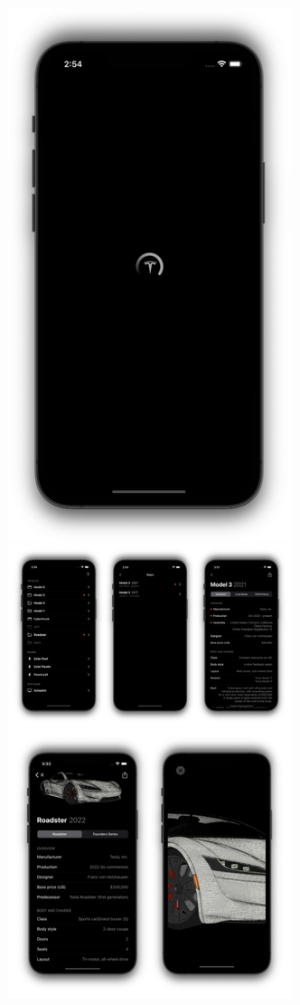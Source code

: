 <img src="https://raw.githubusercontent.com/956MB/TDB/main/Screenshots/splash.png?token=GHSAT0AAAAAABUCKNHBPA3VDTSEIWN7XD4IYUDYUUA">

<img src="https://raw.githubusercontent.com/956MB/TDB/main/Screenshots/screens.png?token=GHSAT0AAAAAABUCKNHB2YKYTMBLOPKTOVGEYUDYU4A" width="900">

<img src="https://raw.githubusercontent.com/956MB/TDB/main/Screenshots/3d.png?token=GHSAT0AAAAAABUCKNHBK3JPQPA2LE5HU2E4YUDYVCQ" width="900">